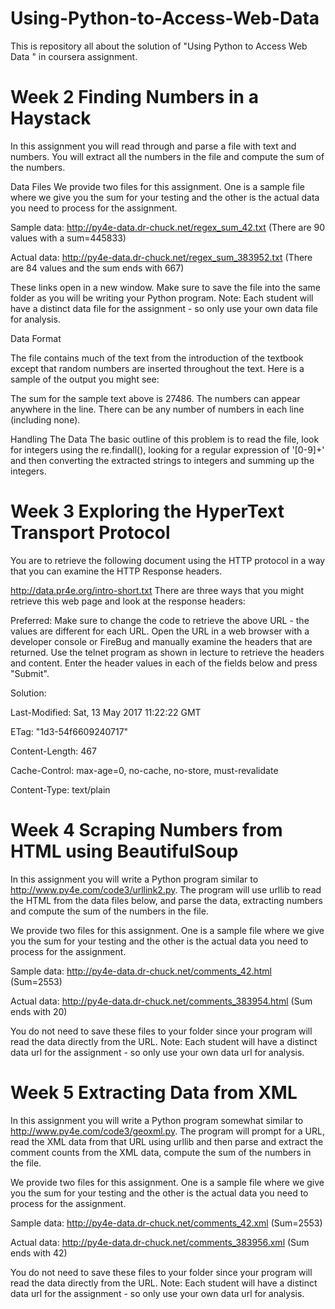 # Using-Python-to-Access-Web-Data
This is repository all about the solution of "Using Python to Access Web Data " in coursera assignment.

# Week 2 Finding Numbers in a Haystack

In this assignment you will read through and parse a file with text and numbers. You will extract all the numbers in the file and compute the sum of the numbers.

Data Files
We provide two files for this assignment. One is a sample file where we give you the sum for your testing and the other is the actual data you need to process for the assignment.

Sample data: http://py4e-data.dr-chuck.net/regex_sum_42.txt (There are 90 values with a sum=445833)

Actual data: http://py4e-data.dr-chuck.net/regex_sum_383952.txt (There are 84 values and the sum ends with 667)

These links open in a new window. Make sure to save the file into the same folder as you will be writing your Python program. Note: Each student will have a distinct data file for the assignment - so only use your own data file for analysis.

Data Format

The file contains much of the text from the introduction of the textbook except that random numbers are inserted throughout the text. Here is a sample of the output you might see:


The sum for the sample text above is 27486. The numbers can appear anywhere in the line. There can be any number of numbers in each line (including none).

Handling The Data
The basic outline of this problem is to read the file, look for integers using the re.findall(), looking for a regular expression of '[0-9]+' and then converting the extracted strings to integers and summing up the integers.

# Week 3 Exploring the HyperText Transport Protocol

You are to retrieve the following document using the HTTP protocol in a way that you can examine the HTTP Response headers.

http://data.pr4e.org/intro-short.txt
There are three ways that you might retrieve this web page and look at the response headers:

Preferred: Make sure to change the code to retrieve the above URL - the values are different for each URL.
Open the URL in a web browser with a developer console or FireBug and manually examine the headers that are returned.
Use the telnet program as shown in lecture to retrieve the headers and content.
Enter the header values in each of the fields below and press "Submit".


Solution:

Last-Modified:
Sat, 13 May 2017 11:22:22 GMT
 
ETag:
"1d3-54f6609240717"
 
Content-Length:
467
 
Cache-Control:
max-age=0, no-cache, no-store, must-revalidate
 
Content-Type:
text/plain


# Week 4 Scraping Numbers from HTML using BeautifulSoup
In this assignment you will write a Python program similar to http://www.py4e.com/code3/urllink2.py. The program will use urllib to read the HTML from the data files below, and parse the data, extracting numbers and compute the sum of the numbers in the file.

We provide two files for this assignment. One is a sample file where we give you the sum for your testing and the other is the actual data you need to process for the assignment.

Sample data: http://py4e-data.dr-chuck.net/comments_42.html (Sum=2553)

Actual data: http://py4e-data.dr-chuck.net/comments_383954.html (Sum ends with 20)

You do not need to save these files to your folder since your program will read the data directly from the URL. Note: Each student will have a distinct data url for the assignment - so only use your own data url for analysis.

# Week 5 Extracting Data from XML

In this assignment you will write a Python program somewhat similar to http://www.py4e.com/code3/geoxml.py. The program will prompt for a URL, read the XML data from that URL using urllib and then parse and extract the comment counts from the XML data, compute the sum of the numbers in the file.

We provide two files for this assignment. One is a sample file where we give you the sum for your testing and the other is the actual data you need to process for the assignment.

Sample data: http://py4e-data.dr-chuck.net/comments_42.xml (Sum=2553)

Actual data: http://py4e-data.dr-chuck.net/comments_383956.xml (Sum ends with 42)

You do not need to save these files to your folder since your program will read the data directly from the URL. Note: Each student will have a distinct data url for the assignment - so only use your own data url for analysis.                                                                                     
